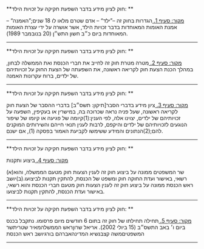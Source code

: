 **חוק לציון מידע בדבר השפעת חקיקה על זכויות הילד: **

[מקור: סעיף 1. ](https://he.wikisource.org/wiki/%D7%97%D7%95%D7%A7-%D7%99%D7%A1%D7%95%D7%93:_%D7%94%D7%9B%D7%A0%D7%A1%D7%AA#%D7%A1%D7%A2%D7%99%D7%A3_1)
הגדרות
בחוק זה –”ילד“ – אדם שטרם מלאו לו 18 שנים;”האמנה“ – אמנת האומות המאוחדות בדבר זכויות הילד, אשר אושרה על ידי עצרת האומות המאוחדות ביום כ״ב חשון התש״ן (20 בנובמבר 1989).

---

**חוק לציון מידע בדבר השפעת חקיקה על זכויות הילד: **

[מקור: סעיף 2. ](https://he.wikisource.org/wiki/%D7%97%D7%95%D7%A7-%D7%99%D7%A1%D7%95%D7%93:_%D7%94%D7%9B%D7%A0%D7%A1%D7%AA#%D7%A1%D7%A2%D7%99%D7%A3_2)
מטרה
מטרת חוק זה לחייב את חברי הכנסת ואת הממשלה לבחון, במהלך הכנת הצעת חוק לקריאה ראשונה, את השפעתה של הצעת החוק על זכויותיהם של ילדים, ברוח עקרונות האמנה.

---

**חוק לציון מידע בדבר השפעת חקיקה על זכויות הילד: **

[מקור: סעיף 3. ](https://he.wikisource.org/wiki/%D7%97%D7%95%D7%A7-%D7%99%D7%A1%D7%95%D7%93:_%D7%94%D7%9B%D7%A0%D7%A1%D7%AA#%D7%A1%D7%A2%D7%99%D7%A3_3)
ציון מידע בדברי הסבר[תיקון: תשס״ב]
בדברי ההסבר של הצעת חוק לקריאה ראשונה, שעל פניה נראה שכרוכה בה, במישרין או בעקיפין, השפעה על זכויותיהם של ילדים, יצוינו אלה, לפי הענין:(1)קיומה של פגיעה או קיומו של שיפור הנוגעים לזכויותיהם של ילדים והיקפם, לרבות לענין תנאי חייהם והשירותים המוקנים להם;(2)הנתונים והמידע ששימשו לקביעת האמור בפסקה (1), אם ישנם.

---

**חוק לציון מידע בדבר השפעת חקיקה על זכויות הילד: **

[מקור: סעיף 4. ](https://he.wikisource.org/wiki/%D7%97%D7%95%D7%A7-%D7%99%D7%A1%D7%95%D7%93:_%D7%94%D7%9B%D7%A0%D7%A1%D7%AA#%D7%A1%D7%A2%D7%99%D7%A3_4)
ביצוע ותקנות

(א)שר המשפטים ממונה על ביצוע חוק זה לענין הצעות חוק מטעם הממשלה, והוא רשאי, באישור ועדת החוקה חוק ומשפט של הכנסת, להתקין תקנות לביצועו.(ב)יושב ראש הכנסת ממונה על ביצוע חוק זה לענין הצעות חוק מטעם חברי הכנסת והוא רשאי, באישור ועדת הכנסת, להתקין תקנות לביצועו.

---

**חוק לציון מידע בדבר השפעת חקיקה על זכויות הילד: **

[מקור: סעיף 5. ](https://he.wikisource.org/wiki/%D7%97%D7%95%D7%A7-%D7%99%D7%A1%D7%95%D7%93:_%D7%94%D7%9B%D7%A0%D7%A1%D7%AA#%D7%A1%D7%A2%D7%99%D7%A3_5)
תחילה
תחילתו של חוק זה בתום 6 חודשים מיום פרסומו.
נתקבל בכנס ביום ו׳ באב התשס״ב (15 ביולי 2002).
אריאל שרוןראש הממשלהמאיר שטריתשר המשפטיםמשה קצבנשיא המדינהאברהם בורגיושב ראש הכנסת

---
